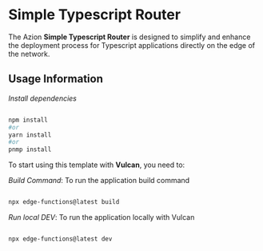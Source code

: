 # Simple Typescript Router

The Azion **Simple Typescript Router** is designed to simplify and enhance the deployment process for Typescript applications directly on the edge of the network.

## Usage Information

_Install dependencies_

```bash

npm install
#or
yarn install
#or
pnmp install

```

To start using this template with **Vulcan**, you need to:

_Build Command_: To run the application build command

```bash

npx edge-functions@latest build

```

_Run local DEV_: To run the application locally with Vulcan

```bash

npx edge-functions@latest dev

```
